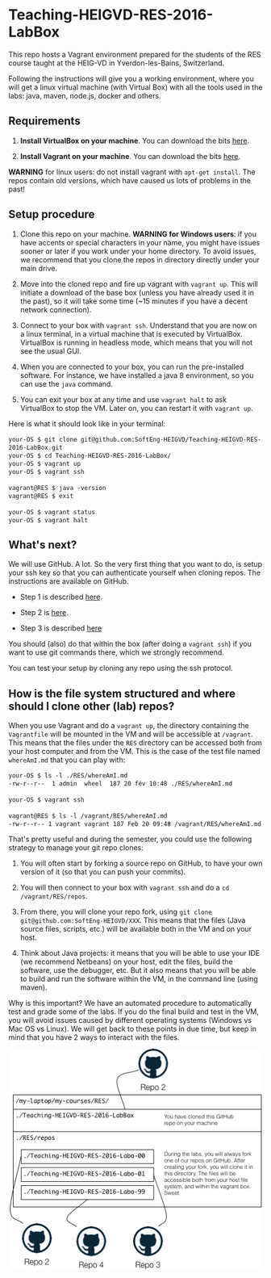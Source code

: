 # Teaching-HEIGVD-RES-2016-LabBox

This repo hosts a Vagrant environment prepared for the students of the RES course taught at the HEIG-VD in Yverdon-les-Bains, Switzerland.

Following the instructions will give you a working environment, where you will get a linux virtual machine (with Virtual Box) with all the tools used in the labs: java, maven, node.js, docker and others.

## Requirements

1. **Install VirtualBox on your machine**. You can download the bits [here](https://www.virtualbox.org/wiki/Downloads).

2. **Install Vagrant on your machine**. You can download the bits [here](https://www.vagrantup.com/downloads.html). 

**WARNING** for linux users: do not install vagrant with `apt-get install`. The repos contain old versions, which have caused us lots of problems in the past!

## Setup procedure

1. Clone this repo on your machine. **WARNING for Windows users**: if you have accents or special characters in your name, you might have issues sooner or later if you work under your home directory. To avoid issues, we recommend that you clone the repos in directory directly under your main drive.

2. Move into the cloned repo and fire up vagrant with `vagrant up`. This will initiate a download of the base box (unless you have already used it in the past), so it will take some time (~15 minutes if you have a decent network connection).

3. Connect to your box with `vagrant ssh`. Understand that you are now on a linux terminal, in a virtual machine that is executed by VirtualBox. VirtualBox is running in headless mode, which means that you will not see the usual GUI.

4. When you are connected to your box, you can run the pre-installed software. For instance, we have installed a java 8 environment, so you can use the `java` command.

5. You can exit your box at any time and use `vagrant halt` to ask VirtualBox to stop the VM. Later on, you can restart it with `vagrant up`.


Here is what it should look like in your terminal:

```
your-OS $ git clone git@github.com:SoftEng-HEIGVD/Teaching-HEIGVD-RES-2016-LabBox.git
your-OS $ cd Teaching-HEIGVD-RES-2016-LabBox/
your-OS $ vagrant up
your-OS $ vagrant ssh

vagrant@RES $ java -version
vagrant@RES $ exit

your-OS $ vagrant status
your-OS $ vagrant halt
```

## What's next?

We will use GitHub. A lot. So the very first thing that you want to do, is setup your ssh key so that you can authenticate yourself when cloning repos. The instructions are available on GitHub. 

 * Step 1 is described [here](https://help.github.com/articles/generating-a-new-ssh-key/#platform-linuvx).
  
 * Step 2 is [here](https://help.github.com/articles/adding-a-new-ssh-key-to-the-ssh-agent/#platform-linux). 
 
 * Step 3 is described [here](https://help.github.com/articles/adding-a-new-ssh-key-to-your-github-account/#platform-linux)

You should (also) do that within the box (after doing a `vagrant ssh`) if you want to use git commands there, which we strongly recommend.

You can test your setup by cloning any repo using the ssh protocol.

## How is the file system structured and where should I clone other (lab) repos?

When you use Vagrant and do a `vagrant up`, the directory containing the `Vagrantfile` will be mounted in the VM and will be accessible at `/vagrant`. This means that the files under the `RES` directory can be accessed both from your host computer and from the VM. This is the case of the test file named `whereAmI.md` that you can play with:

```
your-OS $ ls -l ./RES/whereAmI.md
-rw-r--r--  1 admin  wheel  187 20 fév 10:48 ./RES/whereAmI.md

your-OS $ vagrant ssh

vagrant@RES $ ls -l /vagrant/RES/whereAmI.md
-rw-r--r-- 1 vagrant vagrant 187 Feb 20 09:48 /vagrant/RES/whereAmI.md
```

That's pretty useful and during the semester, you could use the following strategy to manage your git repo clones:

1. You will  often start by forking a source repo on GitHub, to have your own version of it (so that you can push your commits).

2. You will then connect to your box with `vagrant ssh` and do a `cd /vagrant/RES/repos`.

3. From there, you will clone your repo fork, using `git clone git@github.com:SoftEng-HEIGVD/XXX`. This means that the files (Java source files, scripts, etc.) will be available both in the VM and on your host.

4. Think about Java projects: it means that you will be able to use your IDE (we recommend Netbeans) on your host, edit the files, build the software, use the debugger, etc. But it also means that you will be able to build and run the software within the VM, in the command line (using maven).

Why is this important? We have an automated procedure to automatically test and grade some of the labs. If you do the final build and test in the VM, you will avoid issues caused by different operating systems (Windows vs Mac OS vs Linux). We will get back to these points in due time, but keep in mind that you have 2 ways to interact with the files.

![image](./diagrams/file-system-layout.png)
